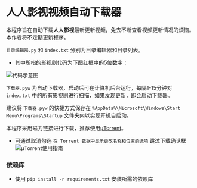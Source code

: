 # 人人影视视频自动下载器

本程序旨在自动下载**人人影视**最新更新视频，免去不断查看视频更新情况的烦恼。本作者将不定期更新程序。

`目录编辑器.py` 和 `index.txt` 分别为目录编辑器和目录列表。
- 其中所指的影视剧代码为下图红框中的5位数字：

![代码示意图](https://user-images.githubusercontent.com/21008477/34857630-ce7bd964-f719-11e7-8b9c-dc1f11570572.png)

`下载器.pyw` 为自动下载器，启动后可在计算机后台运行，每隔1-15分钟对 `index.txt` 中的所有影视剧进行扫描，如果发现更新，即会启动下载器。

建议将 `下载器.pyw` 的快捷方式保存在 `%AppData%\Microsoft\Windows\Start Menu\Programs\Startup` 文件夹内以实现开机自启动。

本程序采用磁力链接进行下载，推荐使用[μTorrent](https://www.utorrent.com/)。

- 可通过取消勾选 `在 Torrent 数据中显示更改名称和位置的选项` 跳过下载确认框
![μTorrent使用指南](https://user-images.githubusercontent.com/21008477/34857898-4a899dc4-f71b-11e7-895e-56e62e0e8ae4.png)

### 依赖库
- 使用 `pip install -r requirements.txt` 安装所需的依赖库
